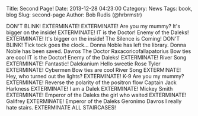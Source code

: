 Title: Second Page!
Date: 2013-12-28 04:23:00
Category: News
Tags: book, blog
Slug: second-page
Author: Bob Rudis (@hrbrmstr)

DON'T BLINK! EXTERMINATE! EXTERMINATE! Are you my mummy? It's bigger on the inside! EXTERMINATE! IT is the Doctor! Enemy of the Daleks! EXTERMINATE! It's bigger on the inside! The Silence is Coming! DON'T BLINK! Tick tock goes the clock... Donna Noble has left the library. Donna Noble has been saved. Davros The Doctor Raxacoricofallapatorius Bow ties are cool IT is the Doctor! Enemy of the Daleks! EXTERMINATE! River Song EXTERMINATE! Fantastic! Dalekanium Hello sweetie Rose Tyler EXTERMINATE! Cybermen Bow ties are cool River Song EXTERMINATE! Hey, who turned out the lights? EXTERMINATE! K-9 Are you my mummy? EXTERMINATE! Reverse the polarity of the positron flow Captain Jack Harkness EXTERMINATE! I am a Dalek EXTERMINATE! Mickey Smith EXTERMINATE! Emperor of the Daleks the girl who waited EXTERMINATE! Galifrey EXTERMINATE! Emperor of the Daleks Geronimo Davros I really hate stairs. EXTERMINATE ALL STAIRCASES!